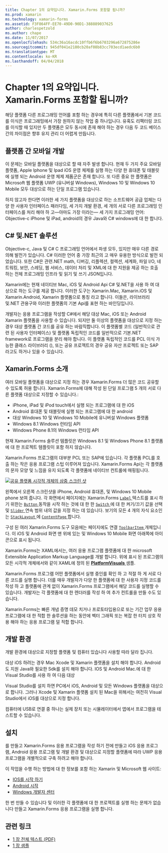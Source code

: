 ```yaml
---
title: Chapter 1의 요약입니다. Xamarin.Forms 포함할 됩니까?
ms.prod: xamarin
ms.technology: xamarin-forms
ms.assetid: F3F864FF-EE70-49D0-90D1-388889037625
author: charlespetzold
ms.author: chape
ms.date: 11/07/2017
ms.openlocfilehash: 534c36a16acdc10ffb6f6b6703296a672875286e
ms.sourcegitcommit: 945df041e2180cb20af08b83cc703ecd1aedc6b0
ms.translationtype: MT
ms.contentlocale: ko-KR
ms.lasthandoff: 04/04/2018
---
```

# <a name="summary-of-chapter-1-how-does-xamarinforms-fit-in"></a>Chapter 1의 요약입니다. Xamarin.Forms 포함할 됩니까?

해당 플랫폼 다른 프로그래밍 언어를 포함 하는 경우에 특히 다른 플랫폼에서 기본 코드를 이식은 프로그래밍에서 가장 원하지 않는 작업 중 하나입니다. 유혹도 리팩터링 코드를 이식할 때 있지만 두 플랫폼은 모두 동시에 존재 해야 하는 경우 다음 두 코드 베이스 간의 차이점은 향후 유지 관리 더 어렵게 만듭니다.

## <a name="cross-platform-mobile-development"></a>플랫폼 간 모바일 개발

이 문제는 모바일 플랫폼을 대상으로 할 때 자주 발생 합니다. 현재 두 가지 주요 모바일 플랫폼, Apple Iphone 및 Ipad iOS 운영 체제를 실행 하는 다양 한 휴대폰 및 태블릿에 실행 되는 Android 운영 체제 제품군은 존재 합니다. 또 다른 중요 한 플랫폼은 Microsoft 웹 플랫폼 UWP (유니버설 Windows), Windows 10 및 Windows 10 Mobile 모두 대상으로 하는 단일 프로그램 있습니다.

하지 않고자 한다면 이러한 세 가지 플랫폼을 대상으로 하는 소프트웨어 공급 업체는 다양 한 사용자 인터페이스 패러다임, 세 가지 개발 환경, 세 개의 서로 다른 프로그래밍 인터페이스를 처리 해야 하 고&mdash;아마도 가장 이라는&mdash; 세 가지 프로그래밍 언어: Objective-c iPhone 및 iPad, android의 경우 Java와 C# windows에 대 한 합니다.

## <a name="the-c-and-net-solution"></a>C# 및.NET 솔루션

Objective-c, Java 및 C# C 프로그래밍 언어에서 파생 모두, 있지만 매우 다른 경로 의해 발전가 있습니다. C# 이러한 언어 중 가장 최근의 고 매우 유용한 방식으로 발전 되었습니다. 또한 C#은 관련.NET math, 디버깅, 리플렉션, 컬렉션, 세계화, 파일 I/O, 네트워킹, 보안, 스레딩, 웹 서비스, 데이터 처리 및 XML에 대 한 지원을 제공 하는 호출 하는 전체 프로그래밍 인프라 및 읽기 및 쓰기 JSON입니다.

Xamarin에는 현재 네이티브 Mac, iOS 및 Android Api C# 및.NET을 사용 하 여 대상으로 하는 도구를 제공 합니다. 이러한 도구는 Xamarin.Mac, Xamarin.iOS 및 Xamarin.Android, Xamarin 플랫폼으로 통칭 라고 합니다. 이들은, 라이브러리 및.NET 관용구와 이러한 플랫폼의 기본 Api를 표현 하는 바인딩입니다.

개발자는 응용 프로그램을 작성할 C#에서 해당 대상 Mac, iOS 또는 Android Xamarin 플랫폼을 사용할 수 있습니다. 되지만 둘 이상의 플랫폼을 대상으로 지정 하는 경우 대상 플랫폼 간 코드를 공유 하는 바람직합니다. 이 플랫폼별 코드 (일반적으로 관련 된 사용자 인터페이스) 및 플랫폼 독립적인 코드를 일반적으로 기본.NET framework로 프로그램을 분리 해야 합니다. 이 플랫폼 독립적인 코드를 PCL 이식 가능한 클래스 라이브러리 (), 또는 공유 프로젝트의 경우 공유 자산 프로젝트 또는 SAP 라고도 하거나 있을 수 있습니다.

## <a name="introducing-xamarinforms"></a>Xamarin.Forms 소개

여러 모바일 플랫폼을 대상으로 지정 하는 경우 Xamarin.Forms 더 많은 코드 공유할 수 있도록 허용 합니다. Xamarin.Forms에 대해 작성 된 단일 프로그램 5 개의 서로 다른 플랫폼 대상으로 지정할 수 있습니다.:

- iPhone, iPad 및 iPod touch에서 실행 되는 프로그램에 대 한 iOS
- Android 휴대폰 및 태블릿에 실행 되는 프로그램에 대 한 android
- 대상 Windows 10 및 Windows 10 Mobile에 유니버설 Windows 플랫폼
- Windows 8.1 Windows 런타임 API
- Windows Phone 8.1의 Windows 런타임 API

현재 Xamarin.Forms 솔루션 템플릿은 Windows 8.1 및 Windows Phone 8.1 플랫폼에 대 한 프로젝트 템플릿이 포함 하지 않습니다.

Xamarin.Forms 프로그램의 대부분 PCL 또는 SAP에 있습니다. 각 플랫폼 PCL를 호출 하는 작은 응용 프로그램 스텁 이루어져 있습니다. Xamarin.Forms Api는 각 플랫폼의 문자 모양 및 느낌을 유지 되도록 각 플랫폼에 네이티브 컨트롤에 매핑됩니다.

[![공유 플랫폼 시각적 개체의 삼중 스크린 샷](images/ch01fg03-small.png "각 플랫폼에서 컨트롤 Xamarin.Forms")](images/ch01fg03-large.png#lightbox "각 플랫폼에서 Xamarin.Forms 컨트롤")

왼쪽에서 오른쪽 스크린샷을 iPhone, Android 휴대폰, 및 Windows 10 Mobile phone 보여 줍니다. 각 화면에서 페이지에는 Xamarin.Forms [ `Label` ](https://developer.xamarin.com/api/type/Xamarin.Forms.Label/) 텍스트를 표시 하기 위한는 [ `Button` ](https://developer.xamarin.com/api/type/Xamarin.Forms.Button/) 동작을 시작 하는 것에 대 한 한 [ `Switch` ](https://developer.xamarin.com/api/type/Xamarin.Forms.Switch/) 에 대 한 켜기/끄기 값을 선택 및 [ `Slider` ](https://developer.xamarin.com/api/type/Xamarin.Forms.Slider/) 연속 범위 내의 값을 지정 하는 데 있습니다. 보기의 모든 4 개의 자식 요소인는 [ `StackLayout` ](https://developer.xamarin.com/api/type/Xamarin.Forms.StackLayout/) 에 [ `ContentPage` ](https://developer.xamarin.com/api/type/Xamarin.Forms.ContentPage/)합니다.

구성 된 여러 Xamarin.Forms 도구 모음에는 페이지에도 연결 [ `ToolbarItem` ](https://developer.xamarin.com/api/type/Xamarin.Forms.ToolbarItem/) 개체입니다. 이 iOS 및 Android 화면 맨 위에 있는 및 Windows 10 Mobile 화면 아래쪽에 아이콘으로 표시 됩니다.

Xamarin.Forms는 XAML에서는, 여러 응용 프로그램 플랫폼에 대 한 microsoft Extensible Application Markup Language를 개발 합니다. 위에 표시 된 프로그램의 모든 시각적 개체에서와 같이 XAML에 정의 된 [ **PlatformVisuals** ](https://github.com/xamarin/xamarin-forms-book-samples/tree/master/Chapter01/PlatformVisuals) 샘플.

Xamarin.Forms 프로그램 어떤 플랫폼에서 실행 중인를 확인 하 고 적절 하 게 서로 다른 코드를 실행 합니다. 더를 매우 개발자가 다양 한 플랫폼에 대 한 사용자 지정 코드를 작성 하 고 플랫폼에 관계 없이 Xamarin.Forms 프로그램에서 해당 코드를 실행할 수 있습니다. 개발자는 각 플랫폼에 대 한 렌더러를 작성 하 여 추가 컨트롤을 만들 수도 있습니다.

Xamarin.Forms는 빠른 개념 증명 데모 치거나 프로토타입용으로 또는 기간 업무 응용 프로그램에 대 한 적합 한 솔루션을 하는 동안에 벡터 그래픽 또는 복잡 한 터치 상호 작용 해야 하는 응용 프로그램 덜 적합 합니다.

## <a name="your-development-environment"></a>개발 환경

개발 환경에 대상으로 지정할 플랫폼 및 컴퓨터 있습니다 사용할 따라 달라 집니다.

대상 iOS 하려는 경우 Mac Xcode 및 Xamarin 플랫폼을 설치 해야 합니다. Android도 지원 Java와 필요한 Sdk를 설치 해야 합니다. IOS 및 Android Mac.에 대 한 Visual Studio를 사용 하 여 다음 대상

Visual Studio를 설치 하면 PC에서 iOS, Android 및 모든 Windows 플랫폼을 대상으로 합니다. 그러나 Xcode 및 Xamarin 플랫폼 설치 된 Mac을 위해서는 여전히 Visual Studio에서 iOS를 대상으로 지정 합니다.

컴퓨터에 USB로 연결 중 하나는 실제 장치 또는 시뮬레이터에서 앱에서 프로그램을 테스트할 수 있습니다.

## <a name="installation"></a>설치

를 만들고 Xamarin.Forms 응용 프로그램을 작성 하기 전에 만들고 iOS 응용 프로그램, Android 응용 프로그램 및 개발 환경 및 대상으로 지정할 플랫폼에 따라 UWP 응용 프로그램을 개별적으로 구축 하려고 해야 합니다.

이 작업을 수행 하는 방법에 대 한 정보를 포함 하는 Xamarin 및 Microsoft 웹 사이트:

- [IOS를 시작 하기](~/ios/get-started/index.md)
- [Android 시작](~/android/get-started/index.md)
- [Windows 개발자 센터](http://dev.windows.com)

한 번 만들 수 있습니다 및 이러한 각 플랫폼에 대 한 프로젝트를 실행 하는 문제가 없습니다 만들고 Xamarin.Forms 응용 프로그램을 실행 합니다.



## <a name="related-links"></a>관련 링크

- [1 장 전체 텍스트 (PDF)](https://download.xamarin.com/developer/xamarin-forms-book/XamarinFormsBook-Ch01-Apr2016.pdf)
- [1 장 샘플](https://github.com/xamarin/xamarin-forms-book-samples/tree/master/Chapter01)
